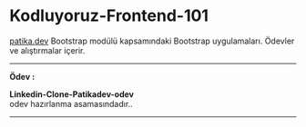 # Kodluyoruz-Frontend-101



[patika.dev](https://app.patika.dev/moduller/bootstrap/odev1) Bootstrap modülü kapsamındaki Bootstrap uygulamaları. Ödevler ve alıştırmalar içerir.

---


**Ödev  :**

**Linkedin-Clone-Patikadev-odev**
        <br>
        odev hazırlanma asamasındadır..


     
---
